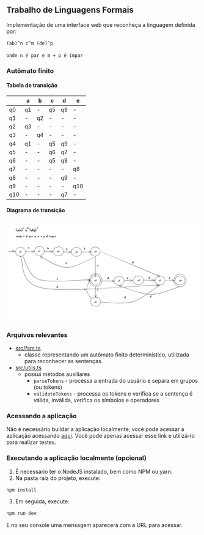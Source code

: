 ## Trabalho de Linguagens Formais

Implementação de uma interface web que reconheça a linguagem definida por:

```
(ab)^n c^m (de)^p

onde n é par e m + p é ímpar
```

### Autômato finito

#### Tabela de transição

|     | a   | b   | c   | d   | e   |
| --- | --- | --- | --- | --- | --- |
| q0  | q1  | -   | q5  | q9  | -   |
| q1  | -   | q2  | -   | -   | -   |
| q2  | q3  | -   | -   | -   | -   |
| q3  | -   | q4  | -   | -   | -   |
| q4  | q1  | -   | q5  | q9  | -   |
| q5  | -   | -   | q6  | q7  | -   |
| q6  | -   | -   | q5  | q9  | -   |
| q7  | -   | -   | -   | -   | q8  |
| q8  | -   | -   | -   | q9  | -   |
| q9  | -   | -   | -   | -   | q10 |
| q10 | -   | -   | -   | q7  | -   |

#### Diagrama de transição

![Alt text](/fsm-full.png "Optional Title")

### Arquivos relevantes

- [src/fsm.ts](/src/fsm.ts)
  - classe representando um autômato finito determinístico, utilizada para reconhecer as sentenças.
- [src/utils.ts](/src/utils.ts)
  - possui métodos auxiliares
    - `parseTokens` - processa a entrada do usuário e separa em grupos (ou tokens)
    - `validateTokens` - processa os tokens e verifica se a sentença é válida, inválida, verifica os símbolos e operadores

### Acessando a aplicação

Não é necessário buildar a aplicação localmente, você pode acessar a aplicação acessando [aqui](https://formais-cel2zft2s-chittolina.vercel.app/).
Você pode apenas acessar esse link e utilizá-lo para realizar testes.

### Executando a aplicação localmente (opcional)

1. É necessário ter o NodeJS instalado, bem como NPM ou yarn.
2. Na pasta raíz do projeto, execute:

```bash
npm install
```

3. Em seguida, execute:

```bash
npm run dev
```

E no seu console uma mensagem aparecerá com a URL para acessar.
